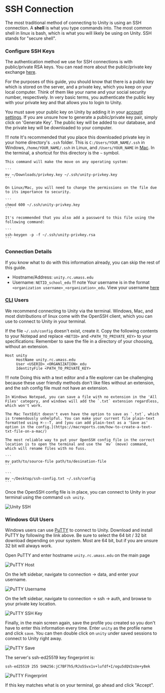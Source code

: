 # SSH Connection #
The most traditional method of connecting to Unity is using an SSH connection. A **shell** is what you type commands into. The most common shell in linux is bash, which is what you will likely be using on Unity. SSH stands for "secure shell".

### Configure SSH Keys ###
The authentication method we use for SSH connections is with public/private RSA keys. You can read more about the public/private key exchange [here](https://ssd.eff.org/en/module/deep-dive-end-end-encryption-how-do-public-key-encryption-systems-work).

For the purposes of this guide, you should know that there is a public key which is stored on the server, and a private key, which you keep on your local computer. Think of them like your name and your social security number, respectively. In very basic terms, you authenticate the public key with your private key and that allows you to login to Unity.

You must save your public key on Unity by adding it in your [account settings](https://unity.rc.umass.edu/panel/account.php). If you are unsure how to generate a public/private key pair, simply click on 'Generate Key'. The public key will be added to our database, and the private key will be downloaded to your computer.

!!! note
    It's recommended that you place this downloaded private key in your home directory's `.ssh` folder. This is `C:/Users/YOUR_NAME/.ssh` in Windows, `/home/YOUR_NAME/.ssh` in Linux, and `/Users/YOUR_NAME` in [Mac](https://www.cnet.com/tech/computing/how-to-find-your-macs-home-folder-and-add-it-to-finder/). In the terminal, a shortcut for this directory is the `~` symbol.

    This command will make the move on any operating system:

    ```
    mv ~/Downloads/privkey.key ~/.ssh/unity-privkey.key
    ```

    On Linux/Mac, you will need to change the permissions on the file due to its importance to security.

    ```
    chmod 600 ~/.ssh/unity-privkey.key
    ```

    It's recommended that you also add a password to this file using the following command:

    ```
    ssh-keygen -p -f ~/.ssh/unity-privkey.rsa
    ```

### Connection Details ###
If you know what to do with this information already, you can skip the rest of this guide.

* Hostname/Address: `unity.rc.umass.edu`
* Username: `NETID_school_edu`
!!! note
    Your username is in the format `<organization username>_<organization>_edu`. View your username [here](https://unity.rc.umass.edu/panel/account.php)



### [CLI](https://www.w3schools.com/whatis/whatis_cli.asp) Users ###
We recommend connecting to Unity via the terminal. Windows, Mac, and most distributions of linux come with the OpenSSH client, which you can use to connect to Unity in your terminal.

If the file `~/.ssh/config` doesn't exist, create it. Copy the following contents to your Notepad and replace `<NETID>` and `<PATH_TO_PRIVATE_KEY>` to your specifications:
Remember to save the file in a directory of your choosing, without an extension.
```
Host unity
     HostName unity.rc.umass.edu
     User <USERID>_<ORGANIZATION>_edu
     IdentityFile <PATH_TO_PRIVATE_KEY>
```
!!! note
    Doing this with a text editor and a file explorer can be challenging because these user friendly methods don't like files without an extension, and the ssh config file must not have an extension.

    In Windows Notepad, you can save a file with no extension in the 'All Files' category, and windows will add the `.txt` extension regardless, which won't work.

    The Mac TextEdit doesn't even have the option to save as `.txt`, which is tremendously unhelpful. You can make your current file plain-text formatted using ⌘-⇧-T, and [you can add plain-text as a 'Save as' option in the config.](https://macreports.com/how-to-create-a-text-txt-file-on-a-mac/)

    The most reliable way to put your OpenSSH config file in the correct location is to open the terminal and use the `mv` (move) command, which will rename files with no fuss.

    ```
    mv path/to/source-file path/to/desination-file
    ```

    ```
    mv ~/Desktop/ssh-config.txt ~/.ssh/config
    ```
Once the OpenSSH config file is in place, you can connect to Unity in your terminal using the command `ssh unity`.

![Unity SSH](res/unity_ssh.PNG)

### Windows GUI Users ###
Windows users can use [PuTTY](https://www.chiark.greenend.org.uk/~sgtatham/putty/latest.html) to connect to Unity. Download and install PuTTY by following the link above. Be sure to select the 64 bit / 32 bit download depending on your system. Most are 64 bit, but if you are unsure 32 bit will always work.

Open PuTTY and enter hostname `unity.rc.umass.edu` on the main page

![PuTTY Host](res/putty-host.png)

On the left sidebar, navigate to connection -> data, and enter your username.

![PuTTY Username](res/putty-username.png)

On the left sidebar, navigate to connection -> ssh -> auth, and browse to your private key location.

![PuTTY SSH Key](res/putty-ssh-key.png)

Finally, in the main screen again, save the profile you created so you don't have to enter this information every time. Enter `unity` as the profile name and click `save`. You can then double click on `unity` under saved sessions to connect to Unity right away.

![PuTTY Save](res/putty-save.png)

The server's ssh-ed25519 key fingerprint is:

```ssh-ed25519 255 SHA256:jC7BF7h5/RJo5Svx1v+lufdf+I/ogu5dQV2sUe+y8ek```

![PuTTY Fingerprint](res/putty_fingerprint.PNG)

If this key matches what is on your terminal, go ahead and click "Accept".

